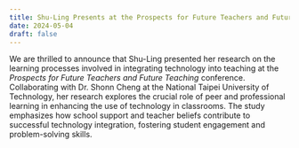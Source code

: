 ```yaml
---
title: Shu-Ling Presents at the Prospects for Future Teachers and Future Teaching Conference
date: 2024-05-04
draft: false
---
```


We are thrilled to announce that Shu-Ling presented her research on the learning processes involved in integrating technology into teaching at the *Prospects for Future Teachers and Future Teaching* conference. Collaborating with Dr. Shonn Cheng at the National Taipei University of Technology, her research explores the crucial role of peer and professional learning in enhancing the use of technology in classrooms. The study emphasizes how school support and teacher beliefs contribute to successful technology integration, fostering student engagement and problem-solving skills.